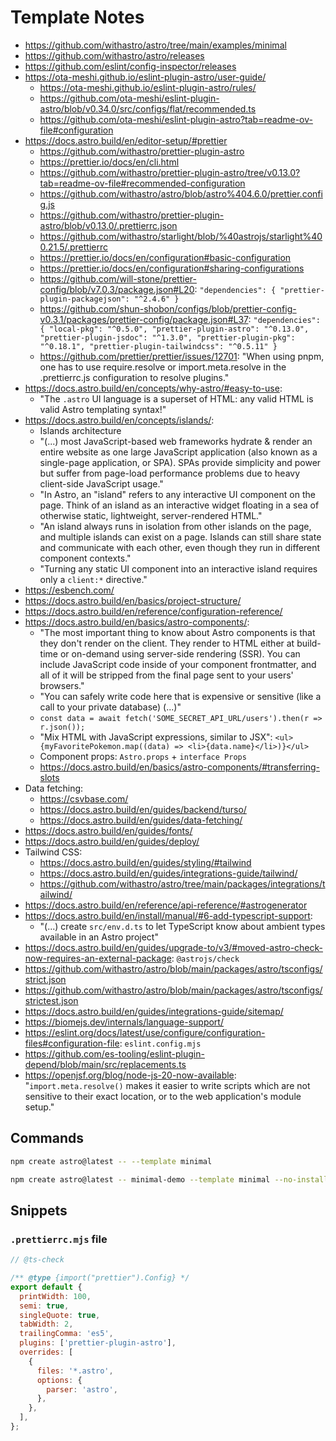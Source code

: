 # Template Notes

- https://github.com/withastro/astro/tree/main/examples/minimal
- https://github.com/withastro/astro/releases
- https://github.com/eslint/config-inspector/releases
- https://ota-meshi.github.io/eslint-plugin-astro/user-guide/
  - https://ota-meshi.github.io/eslint-plugin-astro/rules/
  - https://github.com/ota-meshi/eslint-plugin-astro/blob/v0.34.0/src/configs/flat/recommended.ts
  - https://github.com/ota-meshi/eslint-plugin-astro?tab=readme-ov-file#configuration
- https://docs.astro.build/en/editor-setup/#prettier
  - https://github.com/withastro/prettier-plugin-astro
  - https://prettier.io/docs/en/cli.html
  - https://github.com/withastro/prettier-plugin-astro/tree/v0.13.0?tab=readme-ov-file#recommended-configuration
  - https://github.com/withastro/astro/blob/astro%404.6.0/prettier.config.js
  - https://github.com/withastro/prettier-plugin-astro/blob/v0.13.0/.prettierrc.json
  - https://github.com/withastro/starlight/blob/%40astrojs/starlight%400.21.5/.prettierrc
  - https://prettier.io/docs/en/configuration#basic-configuration
  - https://prettier.io/docs/en/configuration#sharing-configurations
  - https://github.com/will-stone/prettier-config/blob/v7.0.3/package.json#L20: `"dependencies": { "prettier-plugin-packagejson": "^2.4.6" }`
  - https://github.com/shun-shobon/configs/blob/prettier-config-v0.3.1/packages/prettier-config/package.json#L37: `"dependencies": { "local-pkg": "^0.5.0", "prettier-plugin-astro": "^0.13.0", "prettier-plugin-jsdoc": "^1.3.0", "prettier-plugin-pkg": "^0.18.1", "prettier-plugin-tailwindcss": "^0.5.11" }`
  - https://github.com/prettier/prettier/issues/12701: "When using pnpm, one has to use require.resolve or import.meta.resolve in the .prettierrc.js configuration to resolve plugins."
- https://docs.astro.build/en/concepts/why-astro/#easy-to-use:
  - "The `.astro` UI language is a superset of HTML: any valid HTML is valid Astro templating syntax!"
- https://docs.astro.build/en/concepts/islands/:
  - Islands architecture
  - "(...) most JavaScript-based web frameworks hydrate & render an entire website as one large JavaScript application (also known as a single-page application, or SPA). SPAs provide simplicity and power but suffer from page-load performance problems due to heavy client-side JavaScript usage."
  - "In Astro, an "island" refers to any interactive UI component on the page. Think of an island as an interactive widget floating in a sea of otherwise static, lightweight, server-rendered HTML."
  - "An island always runs in isolation from other islands on the page, and multiple islands can exist on a page. Islands can still share state and communicate with each other, even though they run in different component contexts."
  - "Turning any static UI component into an interactive island requires only a `client:*` directive."
- https://esbench.com/
- https://docs.astro.build/en/basics/project-structure/
- https://docs.astro.build/en/reference/configuration-reference/
- https://docs.astro.build/en/basics/astro-components/:
  - "The most important thing to know about Astro components is that they don't render on the client. They render to HTML either at build-time or on-demand using server-side rendering (SSR). You can include JavaScript code inside of your component frontmatter, and all of it will be stripped from the final page sent to your users' browsers."
  - "You can safely write code here that is expensive or sensitive (like a call to your private database) (...)"
  - `const data = await fetch('SOME_SECRET_API_URL/users').then(r => r.json());`
  - "Mix HTML with JavaScript expressions, similar to JSX": `<ul>{myFavoritePokemon.map((data) => <li>{data.name}</li>)}</ul>`
  - Component props: `Astro.props` + `interface Props`
  - https://docs.astro.build/en/basics/astro-components/#transferring-slots
- Data fetching:
  - https://csvbase.com/
  - https://docs.astro.build/en/guides/backend/turso/
  - https://docs.astro.build/en/guides/data-fetching/
- https://docs.astro.build/en/guides/fonts/
- https://docs.astro.build/en/guides/deploy/
- Tailwind CSS:
  - https://docs.astro.build/en/guides/styling/#tailwind
  - https://docs.astro.build/en/guides/integrations-guide/tailwind/
  - https://github.com/withastro/astro/tree/main/packages/integrations/tailwind/
- https://docs.astro.build/en/reference/api-reference/#astrogenerator
- https://docs.astro.build/en/install/manual/#6-add-typescript-support:
  - "(...) create `src/env.d.ts` to let TypeScript know about ambient types available in an Astro project"
- https://docs.astro.build/en/guides/upgrade-to/v3/#moved-astro-check-now-requires-an-external-package: `@astrojs/check`
- https://github.com/withastro/astro/blob/main/packages/astro/tsconfigs/strict.json
- https://github.com/withastro/astro/blob/main/packages/astro/tsconfigs/strictest.json
- https://docs.astro.build/en/guides/integrations-guide/sitemap/
- https://biomejs.dev/internals/language-support/
- https://eslint.org/docs/latest/use/configure/configuration-files#configuration-file: `eslint.config.mjs`
- https://github.com/es-tooling/eslint-plugin-depend/blob/main/src/replacements.ts
- https://openjsf.org/blog/node-js-20-now-available: "`import.meta.resolve()` makes it easier to write scripts which are not sensitive to their exact location, or to the web application's module setup."

## Commands

```bash
npm create astro@latest -- --template minimal
```

```bash
npm create astro@latest -- minimal-demo --template minimal --no-install --no-git --typescript strictest
```

## Snippets

### `.prettierrc.mjs` file

```js
// @ts-check

/** @type {import("prettier").Config} */
export default {
  printWidth: 100,
  semi: true,
  singleQuote: true,
  tabWidth: 2,
  trailingComma: 'es5',
  plugins: ['prettier-plugin-astro'],
  overrides: [
    {
      files: '*.astro',
      options: {
        parser: 'astro',
      },
    },
  ],
};
```
